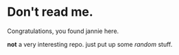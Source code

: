 # Don't read me.
Congratulations, you found jannie here.

**not** a very interesting repo. just put up some *random* stuff.

